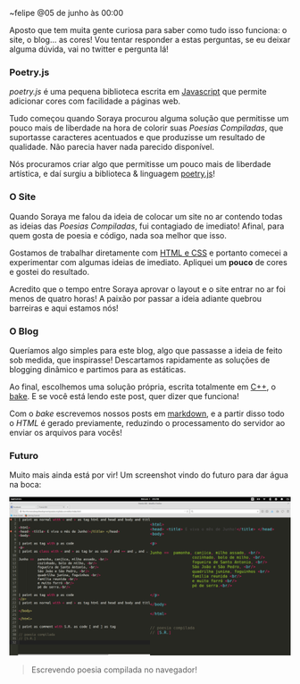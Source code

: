 ~felipe
@05 de junho às 00:00

Aposto que tem muita gente curiosa para saber como tudo isso funciona: o site,
o blog... as cores! Vou tentar responder a estas perguntas, se eu deixar alguma
dúvida, vai no twitter e pergunta lá!

### Poetry.js

*poetry.js* é uma pequena biblioteca escrita em [Javascript](http://tableless.github.io/iniciantes/manual/js/)
que permite adicionar cores com facilidade a páginas web.

Tudo começou quando Soraya procurou alguma solução que permitisse um pouco
mais de liberdade na hora de colorir suas *Poesias Compiladas*, que suportasse
caracteres acentuados e que produzisse um resultado de qualidade. Não
parecia haver nada parecido disponível.

Nós procuramos criar algo que permitisse um pouco mais de liberdade artística,
e daí surgiu a biblioteca & linguagem [poetry.js](https://github.com/felipetavares/poetry.js/)!

### O Site

Quando Soraya me falou da ideia de colocar um site no ar contendo todas as
ideias das *Poesias Compiladas*, fui contagiado de imediato! Afinal, para quem
gosta de poesia e código, nada soa melhor que isso.

Gostamos de trabalhar diretamente com [HTML e CSS](http://pt-br.html.net/) e
portanto comecei a experimentar com algumas ideias de imediato. Apliquei um
**pouco** de cores e gostei do resultado.

Acredito que o tempo entre Soraya aprovar o layout e o site entrar no ar
foi menos de quatro horas! A paixão por passar a ideia adiante quebrou barreiras
e aqui estamos nós!

### O Blog

Queríamos algo simples para este blog, algo que passasse a ideia de feito sob
medida, que inspirasse! Descartamos rapidamente as soluções de blogging dinâmico
e partimos para as estáticas.

Ao final, escolhemos uma solução própria, escrita totalmente em [C++](http://www.wikiwand.com/pt/C%2B%2B),
o [bake](https://github.com/felipetavares/bake/). E se você está lendo este post,
quer dizer que funciona!

Com o *bake* escrevemos nossos posts em [markdown](http://daringfireball.net/projects/markdown/),
e a partir disso todo o *HTML* é gerado previamente, reduzindo o processamento
do servidor ao enviar os arquivos para vocês!

### Futuro

Muito mais ainda está por vir! Um screenshot vindo do futuro para dar água na boca:

![Poetando](img/posts/poesiaide.png)

> Escrevendo poesia compilada no navegador!
